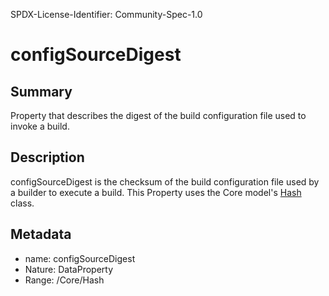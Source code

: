 SPDX-License-Identifier: Community-Spec-1.0

# configSourceDigest

## Summary

Property that describes the digest of the build configuration file used to invoke a build.

## Description

configSourceDigest is the checksum of the build configuration file used by a builder to execute a build. This Property uses the Core model's [Hash](../../Core/Classes/Hash.md) class.

## Metadata

- name: configSourceDigest
- Nature: DataProperty
- Range: /Core/Hash

